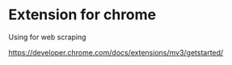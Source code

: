 # Extension for chrome

Using for web scraping

<https://developer.chrome.com/docs/extensions/mv3/getstarted/>